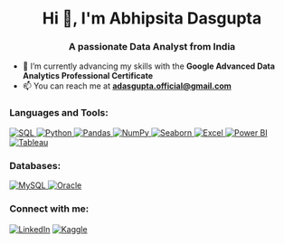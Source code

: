 <h1 align="center">Hi 👋, I'm Abhipsita Dasgupta</h1>
<h3 align="center">A passionate Data Analyst from India</h3>

- 🌱 I’m currently advancing my skills with the **Google Advanced Data Analytics Professional Certificate**
- 📫 You can reach me at **adasgupta.official@gmail.com**

<h3 align="left">Languages and Tools:</h3>
<p align="left">
    </a>
    <a href="https://www.w3schools.com/sql/" target="_blank" rel="noreferrer">
        <img src="https://img.shields.io/badge/-SQL-4479A1?style=flat&logo=Microsoft-SQL-Server&logoColor=white" alt="SQL" />
    <a href="https://www.python.org" target="_blank" rel="noreferrer">
        <img src="https://img.shields.io/badge/-Python-3776AB?style=flat&logo=Python&logoColor=white" alt="Python" />
    </a>
    <a href="https://pandas.pydata.org/" target="_blank" rel="noreferrer">
        <img src="https://img.shields.io/badge/-Pandas-150458?style=flat&logo=pandas&logoColor=white" alt="Pandas" />
    </a>
    <a href="https://numpy.org/" target="_blank" rel="noreferrer">
        <img src="https://img.shields.io/badge/-NumPy-013243?style=flat&logo=numpy&logoColor=white" alt="NumPy" />
    </a>
    <a href="https://seaborn.pydata.org/" target="_blank" rel="noreferrer">
        <img src="https://img.shields.io/badge/-Seaborn-3776AB?style=flat&logo=seaborn&logoColor=white" alt="Seaborn" />
    </a>
    <a href="https://www.microsoft.com/en-us/microsoft-365/excel" target="_blank" rel="noreferrer">
        <img src="https://img.shields.io/badge/-Excel-217346?style=flat&logo=Microsoft-Excel&logoColor=white" alt="Excel" />
    </a>
    <a href="https://powerbi.microsoft.com/" target="_blank" rel="noreferrer">
        <img src="https://img.shields.io/badge/-Power BI-F2C811?style=flat&logo=Power-BI&logoColor=black" alt="Power BI" />
    </a>
    <a href="https://www.tableau.com/" target="_blank" rel="noreferrer">
        <img src="https://img.shields.io/badge/-Tableau-E97627?style=flat&logo=Tableau&logoColor=white" alt="Tableau" />
    </a>

<h3 align="left">Databases:</h3>
<p align="left">
    <a href="https://www.mysql.com/" target="_blank" rel="noreferrer">
        <img src="https://img.shields.io/badge/-MySQL-4479A1?style=flat&logo=MySQL&logoColor=white" alt="MySQL" />
    </a>
    <a href="https://www.oracle.com/" target="_blank" rel="noreferrer">
        <img src="https://img.shields.io/badge/-Oracle-F80000?style=flat&logo=Oracle&logoColor=white" alt="Oracle" />
    </a>
</p>
<h3 align="left">Connect with me:</h3>
<p align="left">
<a href="www.linkedin.com/in/abhipsita-dasgupta" target="_blank"><img align="center" src="https://img.shields.io/badge/-LinkedIn-0077B5?style=flat&logo=LinkedIn&logoColor=white" alt="LinkedIn" /></a>
<a href="https://kaggle.com/abhipsitadasgupta" target="_blank"><img align="center" src="https://img.shields.io/badge/-Kaggle-20BEFF?style=flat&logo=Kaggle&logoColor=white" alt="Kaggle" /></a>
</p>






